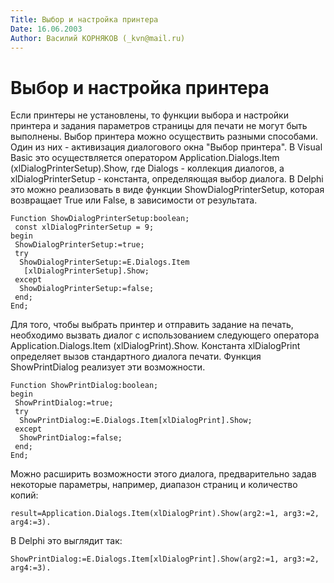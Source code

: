 ```yaml
---
Title: Выбор и настройка принтера
Date: 16.06.2003
Author: Василий КОРНЯКОВ (_kvn@mail.ru)
---
```



Выбор и настройка принтера
==========================

Если принтеры не установлены, то функции выбора и настройки принтера и
задания параметров страницы для печати не могут быть выполнены. Выбор
принтера можно осуществить разными способами. Один из них - активизация
диалогового окна "Выбор принтера". В Visual Basic это осуществляется
оператором Application.Dialogs.Item (xlDialogPrinterSetup).Show, где
Dialogs - коллекция диалогов, а xlDialogPrinterSetup - константа,
определяющая выбор диалога. В Delphi это можно реализовать в виде
функции ShowDialogPrinterSetup, которая возвращает True или False, в
зависимости от результата.

    Function ShowDialogPrinterSetup:boolean;
     const xlDialogPrinterSetup = 9;
    begin
     ShowDialogPrinterSetup:=true;
     try
      ShowDialogPrinterSetup:=E.Dialogs.Item
       [xlDialogPrinterSetup].Show;
     except
      ShowDialogPrinterSetup:=false;
     end;
    End;

Для того, чтобы выбрать принтер и отправить задание на печать,
необходимо вызвать диалог с использованием следующего оператора
Application.Dialogs.Item (xlDialogPrint).Show. Константа xlDialogPrint
определяет вызов стандартного диалога печати. Функция ShowPrintDialog
реализует эти возможности.

    Function ShowPrintDialog:boolean;
    begin
     ShowPrintDialog:=true;
     try
      ShowPrintDialog:=E.Dialogs.Item[xlDialogPrint].Show;
     except
      ShowPrintDialog:=false;
     end;
    End;


Можно расширить возможности этого диалога, предварительно задав
некоторые параметры, например, диапазон страниц и количество копий:

    result=Application.Dialogs.Item(xlDialogPrint).Show(arg2:=1, arg3:=2, arg4:=3).

В Delphi это выглядит так:

    ShowPrintDialog:=E.Dialogs.Item[xlDialogPrint].Show(arg2:=1, arg3:=2, arg4:=3).
